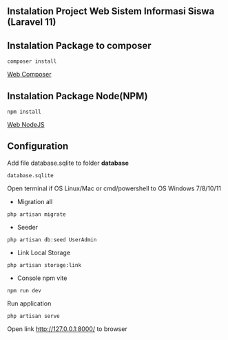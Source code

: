 ## Instalation Project Web Sistem Informasi Siswa (Laravel 11)

## Instalation Package to composer

```
composer install
```
[Web Composer](https://getcomposer.org)

## Instalation Package Node(NPM)
```
npm install
```
[Web NodeJS](https://nodejs.org/id)

## Configuration

Add file database.sqlite to folder <b>database</b>
```
database.sqlite
```

Open terminal if OS Linux/Mac or cmd/powershell to OS Windows 7/8/10/11

- Migration all
```
php artisan migrate
```
- Seeder
```
php artisan db:seed UserAdmin
```
- Link Local Storage
```
php artisan storage:link
```

- Console npm vite
```
npm run dev
```

Run application
```
php artisan serve
```
Open link <a href="http://127.0.0.1:8000/">http://127.0.0.1:8000/</a> to browser

